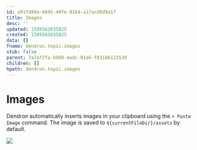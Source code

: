 ```yaml
---
id: a91fd8da-6895-49fe-8164-a17acd8d9a17
title: Images
desc: ''
updated: 1595562035825
created: 1595562035825
data: {}
fname: dendron.topic.images
stub: false
parent: 7a7af2fa-b9d0-4adc-81e6-f03186123539
children: []
hpath: dendron.topic.images
---
```


# Images

Dendron automatically inserts images in your clipboard using the `> Paste Image` command. The image is saved to `${currentFileDir}/assets` by default.

<img style="max-width:300px;" src="https://cdn.loom.com/sessions/thumbnails/e1f6d207a1134f42b7a1a7750658acec-with-play.gif"> </a>
